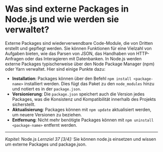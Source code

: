 # Was sind externe Packages in Node.js und wie werden sie verwaltet?

Externe Packages sind wiederverwendbare Code-Module, die von Dritten erstellt und gepflegt werden. Sie können Funktionen für eine Vielzahl von Aufgaben bieten, wie das Parsen von JSON, das Handhaben von HTTP-Anfragen oder das Interagieren mit Datenbanken. In Node.js werden externe Packages typischerweise über den Node Package Manager (npm) oder Yarn verwaltet. Hier sind einige Punkte dazu:
  - **Installation**: Packages können über den Befehl `npm install <package-name>` installiert werden. Dies fügt das Paket zu den `node_modules` hinzu und notiert es in der `package.json`.
  - **Versionierung**: Die `package.json` speichert auch die Version jedes Packages, was die Konsistenz und Kompatibilität innerhalb des Projekts sicherstellt.
  - **Aktualisierung**: Packages können mit `npm update` aktualisiert werden, um neuere Versionen zu beziehen.
  - **Entfernung**: Nicht mehr benötigte Packages können mit `npm uninstall <package-name>` entfernt werden.

---

_Kapitel:_ Node.js
_Lernziel 37 \[3/4\]:_ Sie können node.js einsetzen und wissen um externe Packages und package.json.
